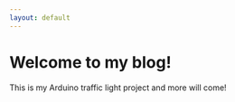 ```yaml
---
layout: default
---
```


# Welcome to my blog!
This is my Arduino traffic light project and more will come!
